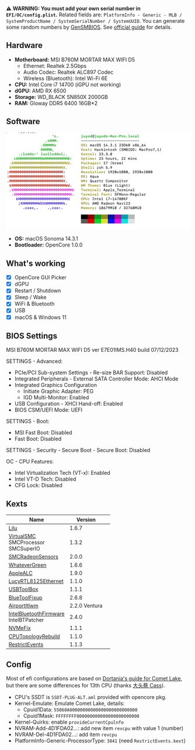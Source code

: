 ⚠️ **WARNING: You must add your own serial number in `EFI/OC/config.plist`.** Related fields are: `PlatformInfo - Generic - MLB / SystemProductName / SystemSerialNumber / SystemUUID`. You can generate some random numbers by [GenSMBIOS](https://github.com/corpnewt/GenSMBIOS). See [official guide](https://dortania.github.io/OpenCore-Install-Guide/config.plist/comet-lake.html#platforminfo) for details.

## Hardware

- **Motherboard:** MSI B760M MORTAR MAX WIFI D5
  - Ethernet: Realtek 2.5Gbps
  - Audio Codec: Realtek ALC897 Codec
  - Wireless (Bluetooth): Intel Wi-Fi 6E
- **CPU:** Intel Core i7 14700 (iGPU not working)
- **dGPU:** AMD RX 6500
- **Storage:** WD_BLACK SN850X 2000GB
- **RAM:** Gloway DDR5 6400 16GB\*2

## Software

![alt text](./assets/image.png)

- **OS:** macOS Sonoma 14.3.1
- **Bootloader:** OpenCore 1.0.0

## What's working

- [x] OpenCore GUI Picker
- [x] dGPU
- [x] Restart / Shutdown
- [x] Sleep / Wake
- [x] WiFi & Bluetooth
- [x] USB
- [x] macOS & Windows 11

## BIOS Settings

MSI B760M MORTAR MAX WIFI D5 ver E7E01IMS.H40 build 07/12/2023

SETTINGS - Advanced:

- PCIe/PCI Sub-system Settings - Re-size BAR Support: Disabled
- Integrated Peripherals - External SATA Controller Mode: AHCI Mode
- Integrated Graphics Configuration
  - Initiate Graphic Adapter: PEG
  - IGD Multi-Monitor: Enabled
- USB Configuration - XHCI Hand-off: Enabled
- BIOS CSM/UEFI Mode: UEFI

SETTINGS - Boot:

- MSI Fast Boot: Disabled
- Fast Boot: Disabled

SETTINGS - Security - Secure Boot - Secure Boot: Disabled

OC - CPU Features:

- Intel Virtualization Tech (VT-x): Enabled
- Intel VT-D Tech: Disabled
- CFG Lock: Disabled

## Kexts

| Name                                                                                                               | Version       |     |
| ------------------------------------------------------------------------------------------------------------------ | ------------- | --- |
| [Lilu](https://github.com/acidanthera/Lilu/releases)                                                               | 1.6.7         |     |
| [VirtualSMC](https://github.com/acidanthera/VirtualSMC/releases)<br />SMCProcessor<br />SMCSuperIO                 | 1.3.2         |     |
| [SMCRadeonSensors](https://github.com/NootInc/RadeonSensor/releases)                                               | 2.0.0         |     |
| [WhateverGreen](https://github.com/acidanthera/WhateverGreen/releases)                                             | 1.6.6         |     |
| [AppleALC](https://github.com/acidanthera/AppleALC/releases)                                                       | 1.9.0         |     |
| [LucyRTL8125Ethernet](https://www.insanelymac.com/forum/files/file/1004-lucyrtl8125ethernet/)                      | 1.1.0         |     |
| [USBToolBox](https://github.com/USBToolBox/kext)                                                                   | 1.1.1         |     |
| [BlueToolFixup](https://github.com/acidanthera/BrcmPatchRAM/releases)                                              | 2.6.8         |     |
| [AirportItlwm](https://github.com/OpenIntelWireless/itlwm/releases)                                                | 2.2.0 Ventura |     |
| [IntelBluetoothFirmware](https://github.com/OpenIntelWireless/IntelBluetoothFirmware/releases)<br />IntelBTPatcher | 2.4.0         |     |
| [NVMeFix](https://github.com/acidanthera/NVMeFix/releases)                                                         | 1.1.1         |     |
| [CPUTopologyRebuild](https://github.com/b00t0x/CpuTopologyRebuild)                                                 | 1.1.0         |     |
| [RestrictEvents](https://github.com/acidanthera/RestrictEvents)                                                    | 1.1.3         |     |

## Config

Most of efi configurations are based on [Dortania's guide for Comet Lake](https://dortania.github.io/OpenCore-Install-Guide/config.plist/comet-lake.html#acpi), but there are some differences for 13th CPU (thanks [大头蔡 Cass](https://www.youtube.com/watch?v=qcOpeg9E1fQ)).

- CPU's SSDT is `SSDT-PLUG-ALT.aml` provided with opencore pkg.
- Kernel-Emulate: Emulate Comet Lake, details:
  - Cpuid1Data: `55060A00000000000000000000000000`
  - Cpuid1Mask: `FFFFFFFF000000000000000000000000`
- Kernel-Quirks: enable `provideCurrentCpulnfo`
- NVRAM-Add-4D1FDA02...: add new item `revcpu` with value 1 (number)
- NVRAM-Del-4D1FDA02...: add item `revcpu`
- PlatformInfo-Generic-ProcessorType: `3841` (need `RestrictEvents.kext`)
